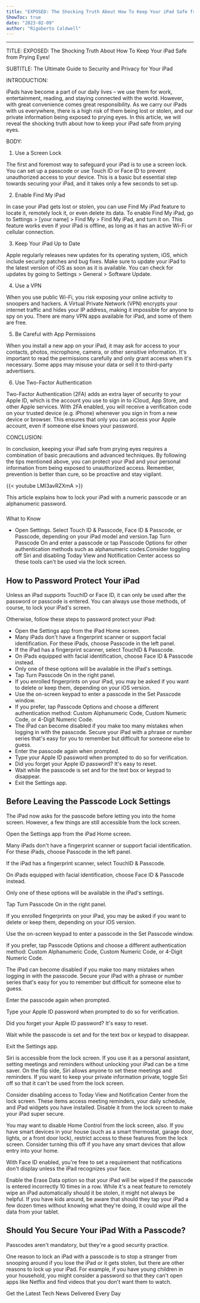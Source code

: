 ```yaml
---
title: "EXPOSED: The Shocking Truth About How To Keep Your iPad Safe from Prying Eyes!"
ShowToc: true 
date: "2023-02-09"
author: "Rigoberto Caldwell"
---
```

*****
TITLE: EXPOSED: The Shocking Truth About How To Keep Your iPad Safe from Prying Eyes!

SUBTITLE: The Ultimate Guide to Security and Privacy for Your iPad

INTRODUCTION:

iPads have become a part of our daily lives – we use them for work, entertainment, reading, and staying connected with the world. However, with great convenience comes great responsibility. As we carry our iPads with us everywhere, there is a high risk of them being lost or stolen, and our private information being exposed to prying eyes. In this article, we will reveal the shocking truth about how to keep your iPad safe from prying eyes.

BODY:

1. Use a Screen Lock

The first and foremost way to safeguard your iPad is to use a screen lock. You can set up a passcode or use Touch ID or Face ID to prevent unauthorized access to your device. This is a basic but essential step towards securing your iPad, and it takes only a few seconds to set up.

2. Enable Find My iPad

In case your iPad gets lost or stolen, you can use Find My iPad feature to locate it, remotely lock it, or even delete its data. To enable Find My iPad, go to Settings > [your name] > Find My > Find My iPad, and turn it on. This feature works even if your iPad is offline, as long as it has an active Wi-Fi or cellular connection.

3. Keep Your iPad Up to Date

Apple regularly releases new updates for its operating system, iOS, which include security patches and bug fixes. Make sure to update your iPad to the latest version of iOS as soon as it is available. You can check for updates by going to Settings > General > Software Update.

4. Use a VPN

When you use public Wi-Fi, you risk exposing your online activity to snoopers and hackers. A Virtual Private Network (VPN) encrypts your internet traffic and hides your IP address, making it impossible for anyone to spy on you. There are many VPN apps available for iPad, and some of them are free.

5. Be Careful with App Permissions

When you install a new app on your iPad, it may ask for access to your contacts, photos, microphone, camera, or other sensitive information. It's important to read the permissions carefully and only grant access when it's necessary. Some apps may misuse your data or sell it to third-party advertisers.

6. Use Two-Factor Authentication

Two-Factor Authentication (2FA) adds an extra layer of security to your Apple ID, which is the account you use to sign in to iCloud, App Store, and other Apple services. With 2FA enabled, you will receive a verification code on your trusted device (e.g. iPhone) whenever you sign in from a new device or browser. This ensures that only you can access your Apple account, even if someone else knows your password.

CONCLUSION:

In conclusion, keeping your iPad safe from prying eyes requires a combination of basic precautions and advanced techniques. By following the tips mentioned above, you can protect your iPad and your personal information from being exposed to unauthorized access. Remember, prevention is better than cure, so be proactive and stay vigilant.

{{< youtube LMI3avRZXmA >}} 




This article explains how to lock your iPad with a numeric passcode or an alphanumeric password.

 
### 
What to Know
 
- Open Settings. Select Touch ID & Passcode, Face ID & Passcode, or Passcode, depending on your iPad model and version.Tap Turn Passcode On and enter a passcode or tap Passcode Options for other authentication methods such as alphanumeric codes.Consider toggling off Siri and disabling Today View and Notification Center access so these tools can't be used via the lock screen.

 
##   How to Password Protect Your iPad  
 

Unless an iPad supports TouchID or Face ID, it can only be used after the password or passcode is entered. You can always use those methods, of course, to lock your iPad's screen.

 

Otherwise, follow these steps to password protect your iPad:

 
- Open the Settings app from the iPad Home screen.
 - Many iPads don't have a fingerprint scanner or support facial identification. For these iPads, choose Passcode in the left panel.
 - If the iPad has a fingerprint scanner, select TouchID & Passcode.
 - On iPads equipped with facial identification, choose Face ID & Passcode instead.
 - Only one of these options will be available in the iPad's settings.
 - Tap Turn Passcode On in the right panel.
 - If you enrolled fingerprints on your iPad, you may be asked if you want to delete or keep them, depending on your iOS version.
 - Use the on-screen keypad to enter a passcode in the Set Passcode window.
 - If you prefer, tap Passcode Options and choose a different authentication method: Custom Alphanumeric Code, Custom Numeric Code, or 4-Digit Numeric Code.
 - The iPad can become disabled if you make too many mistakes when logging in with the passcode. Secure your iPad with a phrase or number series that's easy for you to remember but difficult for someone else to guess.
 - Enter the passcode again when prompted.
 - Type your Apple ID password when prompted to do so for verification.
 - Did you forget your Apple ID password? It's easy to reset.
 - Wait while the passcode is set and for the text box or keypad to disappear.
 - Exit the Settings app.

 
##   Before Leaving the Passcode Lock Settings  
 

The iPad now asks for the passcode before letting you into the home screen. However, a few things are still accessible from the lock screen.

 

Open the Settings app from the iPad Home screen.

 

Many iPads don't have a fingerprint scanner or support facial identification. For these iPads, choose Passcode in the left panel.

 

If the iPad has a fingerprint scanner, select TouchID & Passcode.

 

On iPads equipped with facial identification, choose Face ID & Passcode instead.

 

Only one of these options will be available in the iPad's settings.

 

Tap Turn Passcode On in the right panel.

 
If you enrolled fingerprints on your iPad, you may be asked if you want to delete or keep them, depending on your iOS version.
 

Use the on-screen keypad to enter a passcode in the Set Passcode window.

 

If you prefer, tap Passcode Options and choose a different authentication method: Custom Alphanumeric Code, Custom Numeric Code, or 4-Digit Numeric Code.

 
The iPad can become disabled if you make too many mistakes when logging in with the passcode. Secure your iPad with a phrase or number series that's easy for you to remember but difficult for someone else to guess.
 

Enter the passcode again when prompted.

 

Type your Apple ID password when prompted to do so for verification.

 
Did you forget your Apple ID password? It's easy to reset.
 

Wait while the passcode is set and for the text box or keypad to disappear.

 

Exit the Settings app.

 

Siri is accessible from the lock screen. If you use it as a personal assistant, setting meetings and reminders without unlocking your iPad can be a time saver. On the flip side, Siri allows anyone to set these meetings and reminders. If you want to keep your private information private, toggle Siri off so that it can't be used from the lock screen.

 

Consider disabling access to Today View and Notification Center from the lock screen. These items access meeting reminders, your daily schedule, and iPad widgets you have installed. Disable it from the lock screen to make your iPad super secure.

 

You may want to disable Home Control from the lock screen, also. If you have smart devices in your house (such as a smart thermostat, garage door, lights, or a front door lock), restrict access to these features from the lock screen. Consider turning this off if you have any smart devices that allow entry into your home.

 
With Face ID enabled, you're free to set a requirement that notifications don't display unless the iPad recognizes your face.
 

Enable the Erase Data option so that your iPad will be wiped if the passcode is entered incorrectly 10 times in a row. While it's a neat feature to remotely wipe an iPad automatically should it be stolen, it might not always be helpful. If you have kids around, be aware that should they tap your iPad a few dozen times without knowing what they're doing, it could wipe all the data from your tablet.

 
##   Should You Secure Your iPad With a Passcode?  
 

Passcodes aren't mandatory, but they're a good security practice.

 

One reason to lock an iPad with a passcode is to stop a stranger from snooping around if you lose the iPad or it gets stolen, but there are other reasons to lock up your iPad. For example, if you have young children in your household, you might consider a password so that they can't open apps like Netflix and find videos that you don't want them to watch.

 

Get the Latest Tech News Delivered Every Day




